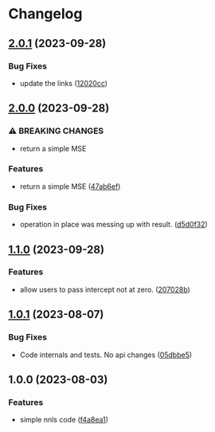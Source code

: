 # Changelog

## [2.0.1](https://github.com/mljs/nnls/compare/v2.0.0...v2.0.1) (2023-09-28)


### Bug Fixes

* update the links ([12020cc](https://github.com/mljs/nnls/commit/12020ccbe7ecdfe18cece9623690f5d310d0014a))

## [2.0.0](https://github.com/mljs/nnls/compare/v1.1.0...v2.0.0) (2023-09-28)


### ⚠ BREAKING CHANGES

* return a simple MSE

### Features

* return a simple MSE ([47ab6ef](https://github.com/mljs/nnls/commit/47ab6efba2232a668fc0bb7ecda7428b2da21d24))


### Bug Fixes

* operation in place was messing up with result. ([d5d0f32](https://github.com/mljs/nnls/commit/d5d0f321dfe997d4c20b0d2806c58bf68cdd24d3))

## [1.1.0](https://github.com/mljs/nnls/compare/v1.0.1...v1.1.0) (2023-09-28)


### Features

* allow users to pass intercept not at zero. ([207028b](https://github.com/mljs/nnls/commit/207028bb7b7c94eb0003805cb024f07b06e73b19))

## [1.0.1](https://github.com/mljs/nnls/compare/v1.0.0...v1.0.1) (2023-08-07)


### Bug Fixes

* Code internals and tests. No api changes ([05dbbe5](https://github.com/mljs/nnls/commit/05dbbe5f6c775f19ff261176365c476c43504a33))

## 1.0.0 (2023-08-03)


### Features

* simple nnls code ([f4a8ea1](https://github.com/mljs/nnls/commit/f4a8ea1307a797fff9f700070c4a9f4c4501dcbd))
